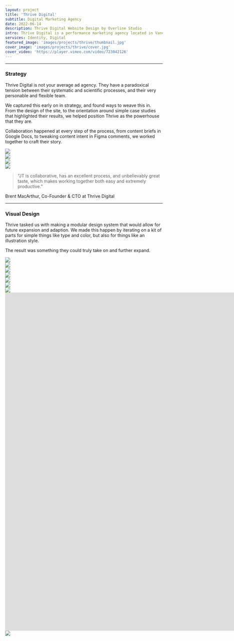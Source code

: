 ```yaml
---
layout: project
title: 'Thrive Digital'
subtitle: Digital Marketing Agency
date: 2022-06-14
description: Thrive Digital Website Design by Overline Studio
intro: Thrive Digital is a performance marketing agency located in Vancouver, Canada. They plan, implement, and optimize online advertising campaigns that are seen by millions of people around the world. We worked with them to define a new content strategy for their website, and brought their brand to life through a UI design system.
services: Identity, Digital
featured_image: 'images/projects/thrive/thumbnail.jpg'
cover_image: 'images/projects/thrive/cover.jpg'
cover_video: 'https://player.vimeo.com/video/723042126'
---
```


<hr class="span-12" />

<div class="span-12 md-span-6">
    <h3 class="displayLarge">Strategy</h3>
</div>

<div class="span-12 md-span-6 md-start-7">
    <p>Thrive Digital is not your average ad agency. They have a paradoxical tension between their systematic and scientific processes, and their very personable and flexible team.</p>
    <p>We captured this early on in strategy, and found ways to weave this in. From the design of the site, to the orientation around simple case studies that highlighted their results, we helped position Thrive as the powerhouse that they are.</p>
    <p>Collaboration happened at every step of the process, from content briefs in Google Docs, to tweaking content intent in Figma comments, we worked together to craft their story.</p>
</div>

<div class="span-12 pt2">
    <img src="{{ '/images/projects/thrive/content-strategy.jpg' | relative_url }}" />
</div>

<div class="span-12 sm-span-6 pt1 lg-pt2">
     <img src="{{ '/images/projects/thrive/lofis.jpg' | relative_url }}" />
</div>
<div class="span-12 sm-span-6 sm-start-7 pt1 lg-pt2">
    <img src="{{ '/images/projects/thrive/comments.jpg' | relative_url }}" />
</div>

<div class="span-12 pt2">
    <img src="{{ '/images/projects/thrive/wireframes.jpg' | relative_url }}" />
</div>

<div class="span-12 md-span-10 pb6 mb6 mt10">
    <blockquote><span>“</span>JT is collaborative, has an excellent process, and unbelievably great taste, which makes working together both easy and extremely productive.”</blockquote>
    <p>Brent MacArthur, Co-Founder & CTO at Thrive Digital</p>
</div>

<hr class="span-12" />

<div class="span-12 md-span-6">
    <h3 class="displayLarge">Visual Design</h3>
</div>

<div class="span-12 md-span-6 md-start-7">
    <p>Thrive tasked us with making a modular design system that would allow for future expansion and adaption. We made this happen by iterating on a kit of parts for simple things like type and color, but also for things like an illustration style.</p>
    <p>The result was something they could truly take on and further expand.</p>
</div>

<div class="span-12 sm-span-6 pt1 lg-pt2">
     <img src="{{ '/images/projects/thrive/ui-kit.jpg' | relative_url }}" />
</div>
<div class="span-12 sm-span-6 sm-start-7 pt1 lg-pt2">
    <img src="{{ '/images/projects/thrive/mobile-pieces.jpg' | relative_url }}" />
</div>

<div class="span-12 pt2">
    <img src="{{ '/images/projects/thrive/illustration-kit.jpg' | relative_url }}" />
</div>


<div class="span-12 pt2">
    <img src="{{ '/images/projects/thrive/site.jpg' | relative_url }}" />
</div>

<div class="span-12 pt2">
    <img src="{{ '/images/projects/thrive/desktop-mock-home.jpg' | relative_url }}" />
</div>

<div class="span-12 sm-span-6 pt1 lg-pt2">
     <img src="{{ '/images/projects/thrive/mobile-mock-process.jpg' | relative_url }}" />
</div>
<div class="span-12 sm-span-6 sm-start-7 pt1 lg-pt2">
    <img src="{{ '/images/projects/thrive/illustration.jpg' | relative_url }}" />
</div>

<div class="span-12 pt1 lg-pt2">
    <iframe src="https://player.vimeo.com/video/720048277?autoplay=1&loop=1&title=0&byline=0&portrait=0&background=1&quality=2K" width="1920px" height="1080px" frameborder="0" allow="autoplay; fullscreen; picture-in-picture" allowfullscreen title="Thrive Homepage on iPad"></iframe>
</div>

<div class="span-12 pt2">
    <img src="{{ '/images/projects/thrive/desktop-designs.jpg' | relative_url }}" />
</div>

